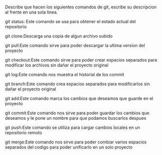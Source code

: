 Describe que hacen los siguientes comandos de git, escribe su descripcion al frente en una sola linea.

git status: Este comando se usa para obtener el estado actual del repositorio

git clone:Descarga una copia de algun archivo subido

git pull:Este comando sirve para poder descargar la ultima  version del proyecto

git checkout:Este comando sirve para poder crear espacios separados para modificar los archivos sin dañar el proyecto original

git log:Este comando nos muestra el historial de los commit

git branch:Este comando crea espacios separados para modificarlos sin dañar el proyecto original

git add:Este comando marca los cambios que deseamos que guarde en el proyecto  

git commit:Este comando nos sirve para poder guardar los cambios que deseamos y le pone un nombre para que podamos buscarlos despues

git push:Este comando se utiliza para cargar cambios locales en un repositorio remoto

git merge:Este comando nos sirve para poder combiar varios espacios separados del codigo para poder unificarlo en un solo proyecto
